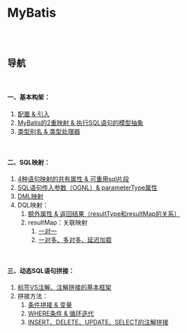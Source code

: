 # MyBatis

<br><br>

## 导航

<br>

#### 一、基本构架：

1. [配置 & 引入]()
2. [MyBatis的2重映射 & 执行SQL语句的模型抽象](基本构架/MyBatis的2重映射%20%26%20执行SQL语句的模型抽象.md#mybatis的2重映射--执行sql语句的模型抽象)
3. [类型别名 & 类型处理器](基本构架/类型别名%20%26%20类型处理器.md#类型别名--类型处理器)

<br>

#### 二、SQL映射：

1. [4种语句映射的共有属性 & 可重用sql片段](SQL映射/4种语句映射的共有属性%20%26%20可重用sql片段.md#4种语句映射的共有属性--可重用sql片段)
2. [SQL语句传入参数（OGNL）& parameterType属性](SQL映射/SQL语句传入参数（OGNL）%26%20parameterType属性.md#sql语句传入参数ognl-parametertype属性)
3. [DML映射](SQL映射/DML映射.md#dml映射)
4. DQL映射：
   1. [额外属性 & 返回结果（resultType和resultMap的关系）](SQL映射/DQL映射/额外属性%20%26%20返回结果（resultType和resultMap的关系）.md#额外属性--返回结果resulttype和resultmap的关系)
   2. resultMap：关联映射
      1. [一对一](SQL映射/DQL映射/resultMap：自定义结果映射/关联映射/一对一.md#一对一)
      2. [一对多、多对多、延迟加载](SQL映射/DQL映射/resultMap：自定义结果映射/关联映射/一对多、多对多、延迟加载.md#一对多多对多延迟加载)

<br>

#### 三、动态SQL语句拼接：

1. [标签VS注解、注解拼接的基本框架](动态SQL语句拼接/标签VS注解、注解拼接的基本框架.md#标签vs注解注解拼接的基本框架)
2. 拼接方法：
   1. [条件拼接 & 变量](动态SQL语句拼接/拼接方法/条件拼接%20%26%20变量.md#条件拼接--变量)
   2. [WHERE条件 & 循环迭代](动态SQL语句拼接/拼接方法/WHERE条件%20%26%20循环迭代.md#where条件--循环迭代)
   3. [INSERT、DELETE、UPDATE、SELECT的注解拼接](动态SQL语句拼接/拼接方法/INSERT、DELETE、UPDATE、SELECT的注解拼接.md#insertdeleteupdateselect的注解拼接)
